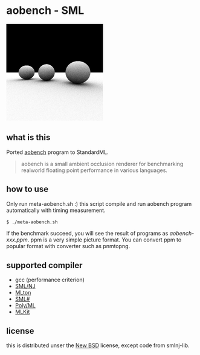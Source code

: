 
aobench - SML
===============================

![title](title.png "generated with smlsharp")

what is this
-------------------------------

Ported [aobench](http://code.google.com/p/aobench/) program to StandardML.

> aobench is a small ambient occlusion renderer for benchmarking realworld floating point performance in various languages.

how to use
-------------------------------

Only run meta-aobench.sh :)
this script compile and run aobench program automatically with timing measurement.

```sh
$ ./meta-aobench.sh
```

If the benchmark succeed, you will see the result of programs as _aobench-xxx.ppm_.
ppm is a very simple picture format. You can convert ppm to popular format with converter such as pnmtopng.

supported compiler
-------------------------------

- gcc (performance criterion)
- [SML/NJ][1]
- [MLton][2]
- [SML#][3]
- [Poly/ML][4]
- [MLKit][5]

license
-------------------------------

this is distributed unser the [New BSD](http://opensource.org/licenses/BSD-3-Clause) license, except code from smlnj-lib.


[1]: http://www.smlnj.org/
[2]: http://mlton.org/
[3]: http://www.pllab.riec.tohoku.ac.jp/smlsharp/
[4]: http://www.polyml.org/
[5]: http://www.elsman.com/mlkit/

